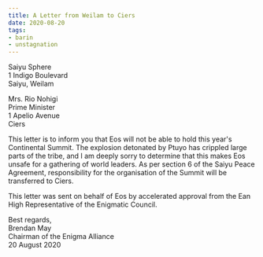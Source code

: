 ```yaml
---
title: A Letter from Weilam to Ciers
date: 2020-08-20
tags:
- barin
- unstagnation
---
```

Saiyu Sphere\
1 Indigo Boulevard\
Saiyu, Weilam

Mrs. Rio Nohigi\
Prime Minister\
1 Apelio Avenue\
Ciers

<!-- more -->

This letter is to inform you that Eos will not be able to hold this year's Continental Summit. The explosion detonated by Ptuyo has crippled large parts of the tribe, and I am deeply sorry to determine that this makes Eos unsafe for a gathering of world leaders. As per section 6 of the Saiyu Peace Agreement, responsibility for the organisation of the Summit will be transferred to Ciers.

This letter was sent on behalf of Eos by accelerated approval from the Ean High Representative of the Enigmatic Council.

Best regards,\
Brendan May\
Chairman of the Enigma Alliance\
20 August 2020
